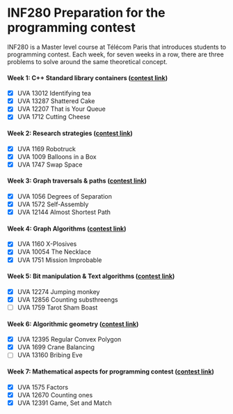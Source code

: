 # INF280 Preparation for the programming contest
INF280 is a Master level course at Télécom Paris that introduces students to programming contest. Each week, for seven weeks in a row, there are three problems to solve around the same theoretical concept.

#### Week 1: C++ Standard library containers ([contest link](https://vjudge.net/contest/434294))
- [x] UVA 13012	Identifying tea
- [x] UVA 13287	Shattered Cake
- [x] UVA 12207	That is Your Queue
- [x] UVA 1712	Cutting Cheese

#### Week 2: Research strategies ([contest link](https://vjudge.net/contest/434295))
- [x] UVA 1169	Robotruck
- [x] UVA 1009	Balloons in a Box
- [x] UVA 1747	Swap Space

#### Week 3: Graph traversals & paths ([contest link](https://vjudge.net/contest/434296))
- [x] UVA 1056	Degrees of Separation
- [x] UVA 1572	Self-Assembly
- [x] UVA 12144	Almost Shortest Path

#### Week 4: Graph Algorithms ([contest link](https://vjudge.net/contest/434297))
- [x] UVA 1160	X-Plosives
- [x] UVA 10054	The Necklace
- [x] UVA 1751	Mission Improbable

#### Week 5: Bit manipulation & Text algorithms ([contest link](https://vjudge.net/contest/440742))
- [x] UVA 12274	Jumping monkey
- [x] UVA 12856	Counting substhreengs
- [ ] UVA 1759	Tarot Sham Boast

#### Week 6: Algorithmic geometry ([contest link](https://vjudge.net/contest/440743))
- [x] UVA 12395	Regular Convex Polygon
- [x] UVA 1699	Crane Balancing
- [ ] UVA 13160	Bribing Eve

#### Week 7: Mathematical aspects for programming contest ([contest link](https://vjudge.net/contest/440744))
- [x] UVA 1575	Factors
- [x] UVA 12670	Counting ones
- [x] UVA 12391	Game, Set and Match